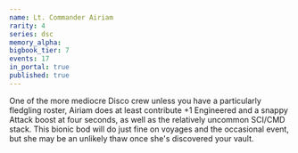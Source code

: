```yaml
---
name: Lt. Commander Airiam
rarity: 4
series: dsc
memory_alpha:
bigbook_tier: 7
events: 17
in_portal: true
published: true
---
```


One of the more mediocre Disco crew unless you have a particularly fledgling roster, Airiam does at least contribute +1 Engineered and a snappy Attack boost at four seconds, as well as the relatively uncommon SCI/CMD stack. This bionic bod will do just fine on voyages and the occasional event, but she may be an unlikely thaw once she's discovered your vault.

